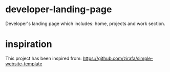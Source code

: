 # developer-landing-page
Developer's landing page which includes: home, projects and work section.

# inspiration
This project has been inspired from: https://github.com/zirafa/simple-website-template
